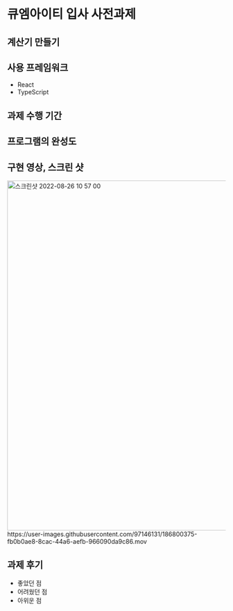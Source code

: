 # 큐엠아이티 입사 사전과제

## 계산기 만들기

## 사용 프레임워크
* React
* TypeScript

## 과제 수행 기간

## 프로그램의 완성도

## 구현 영상, 스크린 샷
<img width="807" alt="스크린샷 2022-08-26 10 57 00" src="https://user-images.githubusercontent.com/97146131/186800428-7d9e45e4-89ee-4a5e-a534-624a0824cd41.png">
https://user-images.githubusercontent.com/97146131/186800375-fb0b0ae8-8cac-44a6-aefb-966090da9c86.mov

## 과제 후기
* 좋았던 점
* 어려웠던 점
* 아위운 점
